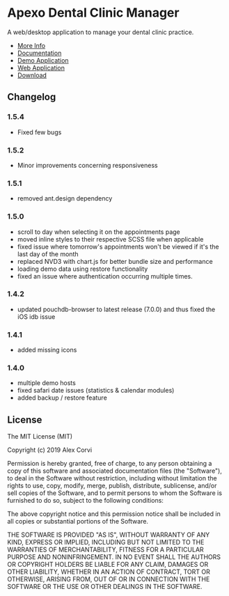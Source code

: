 # Apexo Dental Clinic Manager

A web/desktop application to manage your dental clinic practice.

- [More Info](https://apexo.app)
- [Documentation](https://docs.apexo.app)
- [Demo Application](https://demo.apexo.app)
- [Web Application](https://web.apexo.app)
- [Download](https://github.com/alexcorvi/apexo/releases/)

## Changelog

### 1.5.4
- Fixed few bugs

### 1.5.2
- Minor improvements concerning responsiveness

### 1.5.1
- removed ant.design dependency

### 1.5.0
- scroll to day when selecting it on the appointments page
- moved inline styles to their respective SCSS file when applicable
- fixed issue where tomorrow's appointments won't be viewed if it's the last day of the month
- replaced NVD3 with chart.js for better bundle size and performance
- loading demo data using restore functionality
- fixed an issue where authentication occurring multiple times.

### 1.4.2
- updated pouchdb-browser to latest release (7.0.0) and thus fixed the iOS idb issue

### 1.4.1
- added missing icons

### 1.4.0
- multiple demo hosts
- fixed safari date issues (statistics & calendar modules)
- added backup / restore feature

## License

The MIT License (MIT)

Copyright (c) 2019 Alex Corvi

Permission is hereby granted, free of charge, to any person obtaining a copy of this software and associated documentation files (the "Software"), to deal in the Software without restriction, including without limitation the rights to use, copy, modify, merge, publish, distribute, sublicense, and/or sell copies of the Software, and to permit persons to whom the Software is furnished to do so, subject to the following conditions:

The above copyright notice and this permission notice shall be included in all copies or substantial portions of the Software.

THE SOFTWARE IS PROVIDED "AS IS", WITHOUT WARRANTY OF ANY KIND, EXPRESS OR IMPLIED, INCLUDING BUT NOT LIMITED TO THE WARRANTIES OF MERCHANTABILITY, FITNESS FOR A PARTICULAR PURPOSE AND NONINFRINGEMENT. IN NO EVENT SHALL THE AUTHORS OR COPYRIGHT HOLDERS BE LIABLE FOR ANY CLAIM, DAMAGES OR OTHER LIABILITY, WHETHER IN AN ACTION OF CONTRACT, TORT OR OTHERWISE, ARISING FROM, OUT OF OR IN CONNECTION WITH THE SOFTWARE OR THE USE OR OTHER DEALINGS IN THE SOFTWARE.